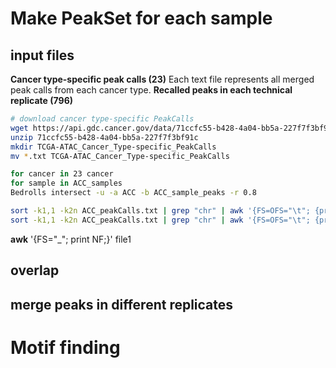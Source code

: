 # Make PeakSet for each sample
## input files
**Cancer type-specific peak calls (23)**
Each text file represents all merged peak calls from each cancer type. 
**Recalled peaks in each technical replicate (796)**
```bash
# download cancer type-specific PeakCalls
wget https://api.gdc.cancer.gov/data/71ccfc55-b428-4a04-bb5a-227f7f3bf91c
unzip 71ccfc55-b428-4a04-bb5a-227f7f3bf91c
mkdir TCGA-ATAC_Cancer_Type-specific_PeakCalls
mv *.txt TCGA-ATAC_Cancer_Type-specific_PeakCalls
```
```bash
for cancer in 23 cancer
for sample in ACC_samples
Bedrolls intersect -u -a ACC -b ACC_sample_peaks -r 0.8
```
```bash
sort -k1,1 -k2n ACC_peakCalls.txt | grep "chr" | awk '{FS=OFS="\t"; {print $1,$2,$3}}' > ACC_peakCalls.sorted.txt
sort -k1,1 -k2n ACC_peakCalls.txt | grep "chr" | awk '{FS=OFS="\t"; {print $1,$2,$3}}' > ACC_peakCalls.sorted.txt
```
**awk** '{FS="_"; print NF;}' file1
## overlap
## merge peaks in different replicates
# Motif finding

<!--stackedit_data:
eyJoaXN0b3J5IjpbLTQ1Njc4NzQ4OCwtMTkyNTc5MDU2LC03Nj
Q2NjI3MDEsMjg4NTk5MjkwLDE1ODc3MzkzNTIsLTIwNTIyNzAz
MTIsMTQ1NDA5MzYzNywtMTUxOTM4MjQxNiwtMzQyMTYzNzEsLT
E5NTEwNDMwMjddfQ==
-->